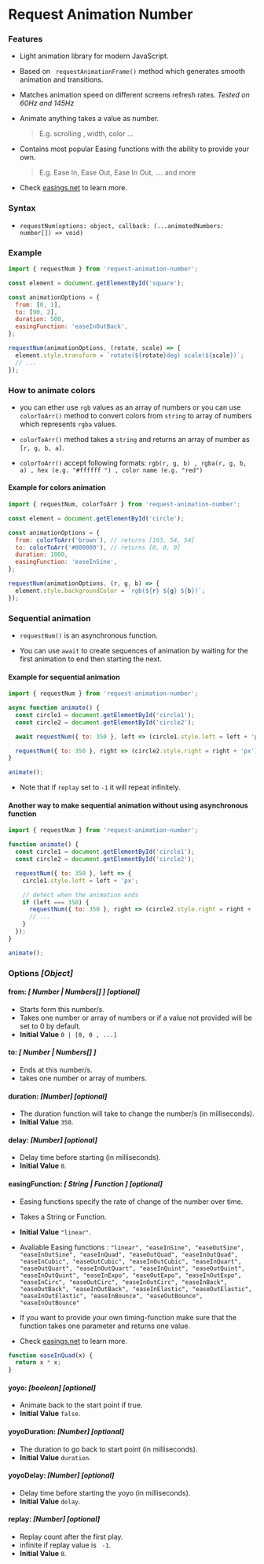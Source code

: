 # Request Animation Number

### Features

- Light animation library for modern JavaScript.

- Based on ` requestAnimationFrame()` method which generates smooth animation and transitions.

- Matches animation speed on different screens refresh rates. _Tested on 60Hz and 145Hz_

- Animate anything takes a value as number.

  > E.g. scrolling , width, color ...

- Contains most popular Easing functions with the ability to provide your own.

  > E.g. Ease In, Ease Out, Ease In Out, .... and more

- Check [easings.net](https://easings.net/) to learn more.

### Syntax

- `requestNum(options: object, callback: (...animatedNumbers: number[]) => void)`

### Example

```javascript
import { requestNum } from 'request-animation-number';

const element = document.getElementById('square');

const animationOptions = {
  from: [0, 1],
  to: [90, 2],
  duration: 500,
  easingFunction: 'easeInOutBack',
};

requestNum(animationOptions, (rotate, scale) => {
  element.style.transform = `rotate(${rotate}deg) scale(${scale})`;
  // ...
});
```

### How to animate colors

- you can ether use `rgb` values as an array of numbers or you can use `colorToArr()` method to convert colors from `string` to
  array of numbers which represents `rgba` values.

- `colorToArr()` method takes a `string` and returns an array of number as `[r, g, b, a]`.
- `colorToArr()` accept following formats: `rgb(r, g, b) , rgba(r, g, b, a) , hex (e.g. "#ffffff ") , color name (e.g. "red")`

#### Example for colors animation

```javascript
import { requestNum, colorToArr } from 'request-animation-number';

const element = document.getElementById('circle');

const animationOptions = {
  from: colorToArr('brown'), // returns [163, 54, 54]
  to: colorToArr('#000000'), // returns [0, 0, 0]
  duration: 1000,
  easingFunction: 'easeInSine',
};

requestNum(animationOptions, (r, g, b) => {
  element.style.backgroundColor = `rgb(${r} ${g} ${b})`;
});
```

### Sequential animation

- `requestNum()` is an asynchronous function.

- You can use `await` to create sequences of animation by waiting for the first animation to end then starting the next.

#### Example for sequential animation

```javascript
import { requestNum } from 'request-animation-number';

async function animate() {
  const circle1 = document.getElementById('circle1');
  const circle2 = document.getElementById('circle2');

  await requestNum({ to: 350 }, left => (circle1.style.left = left + 'px'));

  requestNum({ to: 350 }, right => (circle2.style.right = right + 'px'));
}

animate();
```

- Note that if `replay` set to `-1` it will repeat infinitely.

#### Another way to make sequential animation without using asynchronous function

```javascript
import { requestNum } from 'request-animation-number';

function animate() {
  const circle1 = document.getElementById('circle1');
  const circle2 = document.getElementById('circle2');

  requestNum({ to: 350 }, left => {
    circle1.style.left = left + 'px';

    // detect when the animation ends
    if (left === 350) {
      requestNum({ to: 350 }, right => (circle2.style.right = right + 'px'));
      // ...
    }
  });
}

animate();
```

### Options _[Object]_

#### from: _[ Number | Numbers[] ]_ _[optional]_

- Starts form this number/s.
- Takes one number or array of numbers or if a value not provided will be set to 0 by default.
- **Initial Value** `0 | [0, 0 , ...]`

#### to: _[ Number | Numbers[] ]_

- Ends at this number/s.
- takes one number or array of numbers.

#### duration: _[Number]_ _[optional]_

- The duration function will take to change the number/s (in milliseconds).
- **Initial Value** `350`.

#### delay: _[Number]_ _[optional]_

- Delay time before starting (in milliseconds).
- **Initial Value** `0`.

#### easingFunction: _[ String | Function ]_ _[optional]_

- Easing functions specify the rate of change of the number over time.
- Takes a String or Function.
- **Initial Value** `"linear"`.
- Avaliable Easing functions :
  `"linear", "easeInSine", "easeOutSine", "easeInOutSine", "easeInQuad", "easeOutQuad", "easeInOutQuad", "easeInCubic", "easeOutCubic", "easeInOutCubic", "easeInQuart", "easeOutQuart", "easeInOutQuart", "easeInQuint", "easeOutQuint", "easeInOutQuint", "easeInExpo", "easeOutExpo", "easeInOutExpo", "easeInCirc", "easeOutCirc", "easeInOutCirc", "easeInBack", "easeOutBack", "easeInOutBack", "easeInElastic", "easeOutElastic", "easeInOutElastic", "easeInBounce", "easeOutBounce", "easeInOutBounce"`

- If you want to provide your own timing-function make sure that the function takes one parameter and returns one value.
- Check [easings.net](https://easings.net/) to learn more.

```javascript
function easeInQuad(x) {
  return x * x;
}
```

#### yoyo: _[boolean]_ _[optional]_

- Animate back to the start point if true.
- **Initial Value** `false`.

#### yoyoDuration: _[Number]_ _[optional]_

- The duration to go back to start point (in milliseconds).
- **Initial Value** `duration`.

#### yoyoDelay: _[Number]_ _[optional]_

- Delay time before starting the yoyo (in milliseconds).
- **Initial Value** `delay`.

#### replay: _[Number]_ _[optional]_

- Replay count after the first play.
- infinite if replay value is ` -1`.
- **Initial Value** `0`.
